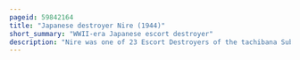 ```yaml
---
pageid: 59842164
title: "Japanese destroyer Nire (1944)"
short_summary: "WWII-era Japanese escort destroyer"
description: "Nire was one of 23 Escort Destroyers of the tachibana Sub-Class of the Matsu Class built for the japanese imperial Navy during the final Stages of World War Ii. Completed in early 1945 the Ship spent most of her brief Career on Escort Duty assigned to the combined Fleet. In June Nire was damaged during a bomber Attack against Kure although she was repaired the Ship was placed in Reserve the following Month. The non-operational destroyer was turned over to the victorious Allies when the Empire of Japan surrendered in August; Nire was scrapped in 1948."
---
```


